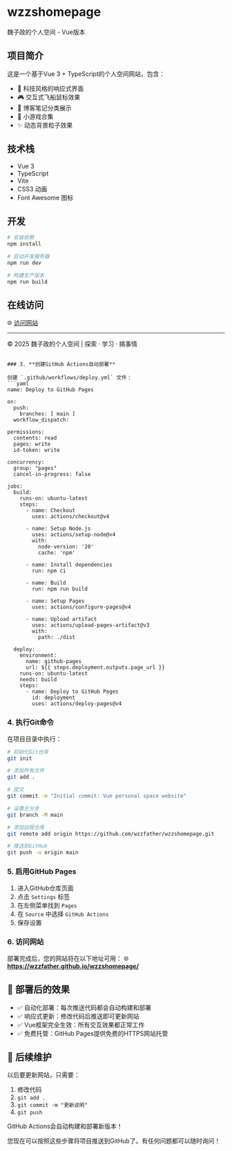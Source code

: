 # wzzshomepage

魏子政的个人空间 - Vue版本

## 项目简介

这是一个基于Vue 3 + TypeScript的个人空间网站，包含：

- 🚀 科技风格的响应式界面
- 🎮 交互式飞船鼠标效果
- 📝 博客笔记分类展示
- 🎯 小游戏合集
- ✨ 动态背景粒子效果

## 技术栈

- Vue 3
- TypeScript
- Vite
- CSS3 动画
- Font Awesome 图标

## 开发

```bash
# 安装依赖
npm install

# 启动开发服务器
npm run dev

# 构建生产版本
npm run build
```

## 在线访问

🌐 [访问网站](https://wzzfather.github.io/wzzshomepage/)

---

© 2025 魏子政的个人空间 | 探索 · 学习 · 搞事情
```

### 3. **创建GitHub Actions自动部署**

创建 `.github/workflows/deploy.yml` 文件：
```yaml
name: Deploy to GitHub Pages

on:
  push:
    branches: [ main ]
  workflow_dispatch:

permissions:
  contents: read
  pages: write
  id-token: write

concurrency:
  group: "pages"
  cancel-in-progress: false

jobs:
  build:
    runs-on: ubuntu-latest
    steps:
      - name: Checkout
        uses: actions/checkout@v4
        
      - name: Setup Node.js
        uses: actions/setup-node@v4
        with:
          node-version: '20'
          cache: 'npm'
          
      - name: Install dependencies
        run: npm ci
        
      - name: Build
        run: npm run build
        
      - name: Setup Pages
        uses: actions/configure-pages@v4
        
      - name: Upload artifact
        uses: actions/upload-pages-artifact@v3
        with:
          path: ./dist

  deploy:
    environment:
      name: github-pages
      url: ${{ steps.deployment.outputs.page_url }}
    runs-on: ubuntu-latest
    needs: build
    steps:
      - name: Deploy to GitHub Pages
        id: deployment
        uses: actions/deploy-pages@v4
```

### 4. **执行Git命令**

在项目目录中执行：
```bash
# 初始化Git仓库
git init

# 添加所有文件
git add .

# 提交
git commit -m "Initial commit: Vue personal space website"

# 设置主分支
git branch -M main

# 添加远程仓库
git remote add origin https://github.com/wzzfather/wzzshomepage.git

# 推送到GitHub
git push -u origin main
```

### 5. **启用GitHub Pages**

1. 进入GitHub仓库页面
2. 点击 `Settings` 标签
3. 在左侧菜单找到 `Pages`
4. 在 `Source` 中选择 `GitHub Actions`
5. 保存设置

### 6. **访问网站**

部署完成后，您的网站将在以下地址可用：
🌐 **https://wzzfather.github.io/wzzshomepage/**

## 🎯 部署后的效果

- ✅ 自动化部署：每次推送代码都会自动构建和部署
- ✅ 响应式更新：修改代码后推送即可更新网站
- ✅ Vue框架完全生效：所有交互效果都正常工作
- ✅ 免费托管：GitHub Pages提供免费的HTTPS网站托管

## 📝 后续维护

以后要更新网站，只需要：
1. 修改代码
2. `git add .`
3. `git commit -m "更新说明"`
4. `git push`

GitHub Actions会自动构建和部署新版本！

您现在可以按照这些步骤将项目推送到GitHub了。有任何问题都可以随时询问！ 